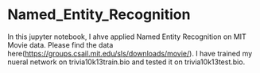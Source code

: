 # Named_Entity_Recognition

In this jupyter notebook, I ahve applied Named Entity Recognition on MIT Movie data. Please find the data here(https://groups.csail.mit.edu/sls/downloads/movie/).
I have trained my nueral network on trivia10k13train.bio	and tested it on trivia10k13test.bio.
